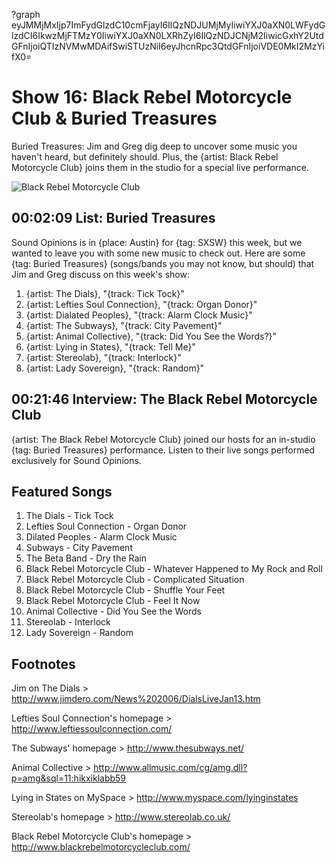 ?graph eyJMMjMxIjp7ImFydGlzdC10cmFjayI6IlQzNDJUMjMyIiwiYXJ0aXN0LWFydGlzdCI6IkwzMjFTMzY0IiwiYXJ0aXN0LXRhZyI6IlQzNDJCNjM2IiwicGxhY2UtdGFnIjoiQTIzNVMwMDAifSwiSTUzNiI6eyJhcnRpc3QtdGFnIjoiVDE0MkI2MzYifX0=

# Show 16: Black Rebel Motorcycle Club & Buried Treasures
Buried Treasures: Jim and Greg dig deep to uncover some music you haven't heard, but definitely should. Plus, the {artist: Black Rebel Motorcycle Club} joins them in the studio for a special live performance. 

![Black Rebel Motorcycle Club](http://static.soundopinions.org/images/2006/brmc.jpg)

## 00:02:09 List: Buried Treasures
Sound Opinions is in {place: Austin} for {tag: SXSW} this week, but we wanted to leave you with some new music to check out. Here are some {tag: Buried Treasures} (songs/bands you may not know, but should) that Jim and Greg discuss on this week's show:

1. {artist: The Dials}, "{track: Tick Tock}" 
2. {artist: Lefties Soul Connection}, "{track: Organ Donor}"
3. {artist: Dialated Peoples}, "{track: Alarm Clock Music}"
4. {artist: The Subways}, "{track: City Pavement}"
5. {artist: Animal Collective}, "{track: Did You See the Words?}"
6. {artist: Lying in States}, "{track: Tell Me}"
7. {artist: Stereolab}, "{track: Interlock}"
8. {artist: Lady Sovereign}, "{track: Random}"

## 00:21:46 Interview: The Black Rebel Motorcycle Club
{artist: The Black Rebel Motorcycle Club} joined our hosts for an in-studio {tag: Buried Treasures} performance. Listen to their live songs performed exclusively for Sound Opinions.

## Featured Songs
1. The Dials - Tick Tock
2. Lefties Soul Connection - Organ Donor
3. Dilated Peoples - Alarm Clock Music
4. Subways - City Pavement
5. The Beta Band - Dry the Rain
6. Black Rebel Motorcycle Club - Whatever Happened to My Rock and Roll
7. Black Rebel Motorcycle Club - Complicated Situation
8. Black Rebel Motorcycle Club - Shuffle Your Feet
9. Black Rebel Motorcycle Club - Feel It Now
10. Animal Collective - Did You See the Words
11. Stereolab - Interlock
12. Lady Sovereign - Random

## Footnotes
Jim on The Dials > http://www.jimdero.com/News%202006/DialsLiveJan13.htm

Lefties Soul Connection's homepage > http://www.leftiessoulconnection.com/

The Subways' homepage > http://www.thesubways.net/

Animal Collective > http://www.allmusic.com/cg/amg.dll?p=amg&sql=11:hikxiklabb59

Lying in States on MySpace > http://www.myspace.com/lyinginstates

Stereolab's homepage > http://www.stereolab.co.uk/

Black Rebel Motorcycle Club's homepage > http://www.blackrebelmotorcycleclub.com/

